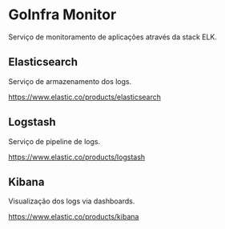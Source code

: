 # GoInfra Monitor

Serviço de monitoramento de aplicações através da stack ELK.

## Elasticsearch
Serviço de armazenamento dos logs.

https://www.elastic.co/products/elasticsearch

## Logstash
Serviço de pipeline de logs.

https://www.elastic.co/products/logstash

## Kibana
Visualização dos logs via dashboards.

https://www.elastic.co/products/kibana
